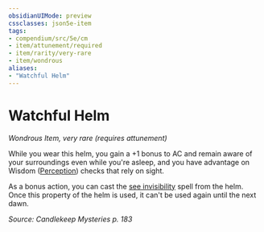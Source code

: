 ```yaml
---
obsidianUIMode: preview
cssclasses: json5e-item
tags:
- compendium/src/5e/cm
- item/attunement/required
- item/rarity/very-rare
- item/wondrous
aliases: 
- "Watchful Helm"
---
```

# Watchful Helm
*Wondrous Item, very rare (requires attunement)*  


While you wear this helm, you gain a +1 bonus to AC and remain aware of your surroundings even while you're asleep, and you have advantage on Wisdom ([Perception](/Systems/5e/rules/skills.md#Perception)) checks that rely on sight.

As a bonus action, you can cast the [see invisibility](/Systems/5e/spells/see-invisibility.md) spell from the helm. Once this property of the helm is used, it can't be used again until the next dawn.

*Source: Candlekeep Mysteries p. 183*
